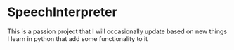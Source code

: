 # SpeechInterpreter
This is a passion project that I will occasionally update based on new things I learn in python that add some functionality to it
